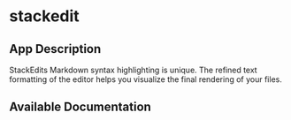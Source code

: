 # stackedit

## App Description

StackEdits Markdown syntax highlighting is unique. The refined text formatting of the editor helps you visualize the final rendering of your files.

## Available Documentation

